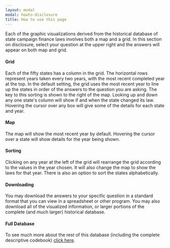 ```yaml
---
layout: modal
modal: howto-disclosure
title: How to use this page
---
```


<div class="tour-guidance-container"></div>

Each of the graphic visualizations derived from the historical database of state campaign finance laws involves both a map and a grid. In this section on disclosure, select your question at the upper right and the answers will appear on both map and grid.  

#### Grid

Each of the fifty states has a column in the grid. The horizontal rows represent years taken every two years, with the most recent completed year at the top. In the default setting, the grid uses the most recent year to line up the states in order of the answers to the question you are asking. The key to this sorting is shown to the right of the map. Looking up and down any one state's column will show if and when the state changed its law. Hovering the cursor over any box will give some of the details for each state and year.

#### Map

The map will show the most recent year by default. Hovering the cursor over a state will show details for the year being shown.

#### Sorting

Clicking on any year at the left of the grid will rearrange the grid according to the values in the year chosen. It will also change the map to show the laws for that year. There is also an option to sort the states alphabetically.

#### Downloading

You may download the answers to your specific question in a standard format that you can view in a spreadsheet or other program. You may also download all of the visualized information, or larger portions of the complete (and much larger) historical database.

#### Full Database

To see much more about the rest of this database (including the
complete descriptive codebook) <a href="http://cfinst.org/State/LawsDatabase.aspx">click here</a>.
